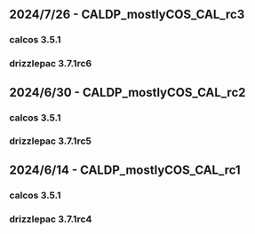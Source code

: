 ## 2024/7/26 - CALDP_mostlyCOS_CAL_rc3
### calcos 3.5.1
### drizzlepac 3.7.1rc6

## 2024/6/30 - CALDP_mostlyCOS_CAL_rc2
### calcos 3.5.1
### drizzlepac 3.7.1rc5

## 2024/6/14 - CALDP_mostlyCOS_CAL_rc1
### calcos 3.5.1
### drizzlepac 3.7.1rc4

